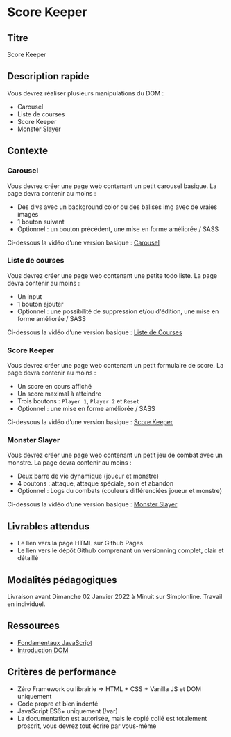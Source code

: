 # Score Keeper

## Titre

Score Keeper

## Description rapide

Vous devrez réaliser plusieurs manipulations du DOM :

* Carousel
* Liste de courses
* Score Keeper
* Monster Slayer



## Contexte

### Carousel
Vous devrez créer une page web contenant un petit carousel basique.
La page devra contenir au moins :

* Des divs avec un background color ou des balises img avec de vraies images
* 1 bouton suivant
* Optionnel : un bouton précédent, une mise en forme améliorée / SASS

Ci-dessous la vidéo d’une version basique : 
[Carousel](https://youtu.be/EOvS7I8g7Cw)

### Liste de courses
Vous devrez créer une page web contenant une petite todo liste.
La page devra contenir au moins :

* Un input
* 1 bouton ajouter
* Optionnel : une possibilité de suppression et/ou d'édition, une mise en forme améliorée / SASS

Ci-dessous la vidéo d’une version basique : 
[Liste de Courses](https://youtu.be/rvRoactMSNc)

### Score Keeper
Vous devrez créer une page web contenant un petit formulaire de score.
La page devra contenir au moins :

* Un score en cours affiché
* Un score maximal à atteindre
* Trois boutons : `Player 1`, `Player 2` et `Reset`
* Optionnel : une mise en forme améliorée / SASS

Ci-dessous la vidéo d’une version basique : 
[Score Keeper](https://youtu.be/ew9wcJF7_OU)

### Monster Slayer
Vous devrez créer une page web contenant un petit jeu de combat avec un monstre.
La page devra contenir au moins :

* Deux barre de vie dynamique (joueur et monstre)
* 4 boutons : attaque, attaque spéciale, soin et abandon
* Optionnel : Logs du combats (couleurs différenciées joueur et monstre)

Ci-dessous la vidéo d’une version basique : 
[Monster Slayer](https://youtu.be/x4YYwEbP-9Q)

## Livrables attendus

* Le lien vers la page HTML sur Github Pages
* Le lien vers le dépôt Github comprenant un versionning complet, clair et détaillé


## Modalités pédagogiques

Livraison avant Dimanche 02 Janvier 2022 à Minuit sur Simplonline.
Travail en individuel.


## Ressources

* [ Fondamentaux JavaScript](https://fr.javascript.info/first-steps)
* [ Introduction DOM ](https://fr.javascript.info/document)



## Critères de performance

* Zéro Framework ou librairie => HTML + CSS + Vanilla JS et DOM uniquement
* Code propre et bien indenté
* JavaScript ES6+ uniquement (!var)
* La documentation est autorisée, mais le copié collé est totalement proscrit, vous devrez tout écrire par vous-même

